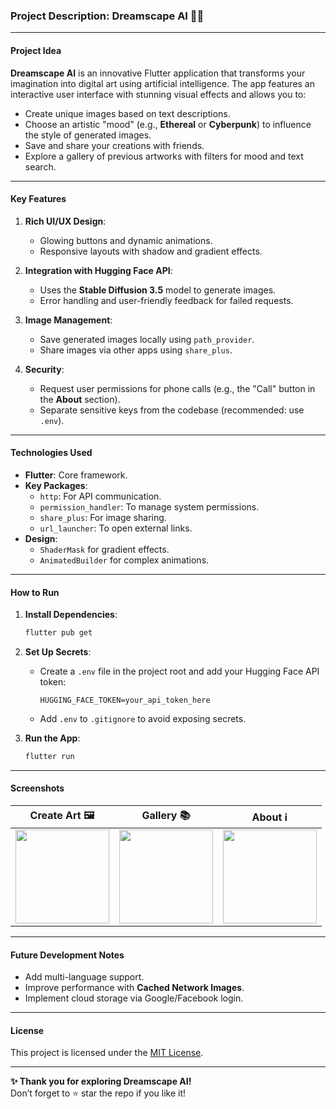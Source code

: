 ### Project Description: **Dreamscape AI** 🎨✨

---

#### **Project Idea**  
**Dreamscape AI** is an innovative Flutter application that transforms your imagination into digital art using artificial intelligence. The app features an interactive user interface with stunning visual effects and allows you to:  
- Create unique images based on text descriptions.  
- Choose an artistic "mood" (e.g., **Ethereal** or **Cyberpunk**) to influence the style of generated images.  
- Save and share your creations with friends.  
- Explore a gallery of previous artworks with filters for mood and text search.  

---

#### **Key Features**  
1. **Rich UI/UX Design**:  
   - Glowing buttons and dynamic animations.  
   - Responsive layouts with shadow and gradient effects.  

2. **Integration with Hugging Face API**:  
   - Uses the **Stable Diffusion 3.5** model to generate images.  
   - Error handling and user-friendly feedback for failed requests.  

3. **Image Management**:  
   - Save generated images locally using `path_provider`.  
   - Share images via other apps using `share_plus`.  

4. **Security**:  
   - Request user permissions for phone calls (e.g., the "Call" button in the **About** section).  
   - Separate sensitive keys from the codebase (recommended: use `.env`).  

---

#### **Technologies Used**  
- **Flutter**: Core framework.  
- **Key Packages**:  
  - `http`: For API communication.  
  - `permission_handler`: To manage system permissions.  
  - `share_plus`: For image sharing.  
  - `url_launcher`: To open external links.  
- **Design**:  
  - `ShaderMask` for gradient effects.  
  - `AnimatedBuilder` for complex animations.  

---

#### **How to Run**  
1. **Install Dependencies**:  
   ```bash
   flutter pub get
   ```

2. **Set Up Secrets**:  
   - Create a `.env` file in the project root and add your Hugging Face API token:  
     ```
     HUGGING_FACE_TOKEN=your_api_token_here
     ```  
   - Add `.env` to `.gitignore` to avoid exposing secrets.  

3. **Run the App**:  
   ```bash
   flutter run
   ```

---

#### **Screenshots**  
| Create Art 🖼️ | Gallery 📚 | About ℹ️ |  
|----------------|-----------|---------------------|  
| <img src="https://via.placeholder.com/150" width="150"> | <img src="https://via.placeholder.com/150" width="150"> | <img src="https://via.placeholder.com/150" width="150"> |  

---

#### **Future Development Notes**  
- Add multi-language support.  
- Improve performance with **Cached Network Images**.  
- Implement cloud storage via Google/Facebook login.  

---

#### **License**  
This project is licensed under the [MIT License](https://opensource.org/licenses/MIT).  

---

**✨ Thank you for exploring Dreamscape AI!**  
Don’t forget to ⭐️ star the repo if you like it!
